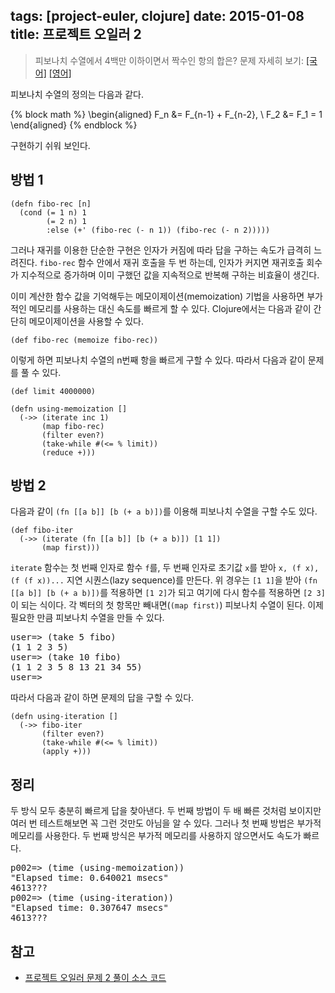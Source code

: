 tags: [project-euler, clojure]
date: 2015-01-08
title: 프로젝트 오일러 2
---
> 피보나치 수열에서 4백만 이하이면서 짝수인 항의 합은?
> 문제 자세히 보기: [[국어]](http://euler.synap.co.kr/prob_detail.php?id=2) [[영어]](https://projecteuler.net/problem=2)

피보나치 수열의 정의는 다음과 같다.

{% block math %}
\begin{aligned}
F_n &= F_{n-1} + F_{n-2}, \\
F_2 &= F_1 = 1
\end{aligned}
{% endblock %}

구현하기 쉬워 보인다.<!--more-->

## 방법 1
```[clojure]
(defn fibo-rec [n]
  (cond (= 1 n) 1
        (= 2 n) 1
        :else (+' (fibo-rec (- n 1)) (fibo-rec (- n 2)))))
```

그러나 재귀를 이용한 단순한 구현은 인자가 커짐에 따라 답을 구하는 속도가 급격히 느려진다. `fibo-rec` 함수 안에서 재귀 호출을 두 번 하는데, 인자가 커지면 재귀호출 회수가 지수적으로 증가하며 이미 구했던 값을 지속적으로 반복해 구하는 비효율이 생긴다.

이미 계산한 함수 값을 기억해두는 메모이제이션(memoization) 기법을 사용하면 부가적인 메모리를 사용하는 대신 속도를 빠르게 할 수 있다. Clojure에서는 다음과 같이 간단히 메모이제이션을 사용할 수 있다.

```[clojure]
(def fibo-rec (memoize fibo-rec))
```

이렇게 하면 피보나치 수열의 n번째 항을 빠르게 구할 수 있다. 따라서 다음과 같이 문제를 풀 수 있다.

```[clojure]
(def limit 4000000)

(defn using-memoization []
  (->> (iterate inc 1)
       (map fibo-rec)
       (filter even?)
       (take-while #(<= % limit))
       (reduce +)))
```

## 방법 2
다음과 같이 `(fn [[a b]] [b (+ a b)])`를 이용해 피보나치 수열을 구할 수도 있다.

```[clojure]
(def fibo-iter
  (->> (iterate (fn [[a b]] [b (+ a b)]) [1 1])
       (map first)))
```

`iterate` 함수는 첫 번째 인자로 함수 `f`를, 두 번째 인자로 초기값 `x`를 받아 `x, (f x), (f (f x))...` 지연 시퀀스(lazy sequence)를 만든다. 위 경우는 `[1 1]`을 받아 `(fn [[a b]] [b (+ a b)])`를 적용하면 `[1 2]`가 되고 여기에 다시 함수를 적용하면 `[2 3]`이 되는 식이다. 각 벡터의 첫 항목만 빼내면(`(map first)`) 피보나치 수열이 된다. 이제 필요한 만큼 피보나치 수열을 만들 수 있다.

<pre class="console">
user=> (take 5 fibo)
(1 1 2 3 5)
user=> (take 10 fibo)
(1 1 2 3 5 8 13 21 34 55)
user=>
</pre>

따라서 다음과 같이 하면 문제의 답을 구할 수 있다.

```[clojure]
(defn using-iteration []
  (->> fibo-iter
       (filter even?)
       (take-while #(<= % limit))
       (apply +)))
```

## 정리
두 방식 모두 충분히 빠르게 답을 찾아낸다. 두 번째 방법이 두 배 빠른 것처럼 보이지만 여러 번 테스트해보면 꼭 그런 것만도 아님을 알 수 있다. 그러나 첫 번째 방법은 부가적 메모리를 사용한다. 두 번째 방식은 부가적 메모리를 사용하지 않으면서도 속도가 빠르다.

<pre class="console">
p002=> (time (using-memoization))
"Elapsed time: 0.640021 msecs"
4613???
p002=> (time (using-iteration))
"Elapsed time: 0.307647 msecs"
4613???
</pre>

## 참고
* [프로젝트 오일러 문제 2 풀이 소스 코드](https://github.com/ntalbs/euler/blob/master/src/p002.clj)
